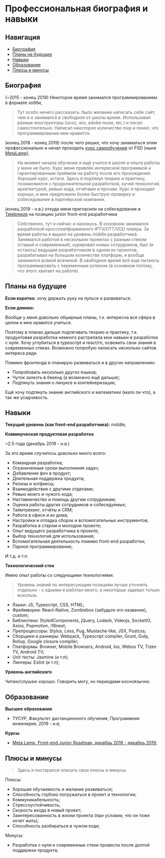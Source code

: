 # Профессиональная биография и навыки

## Навигация

* [Биография](#биография)
* [Планы на будущее](#планы-на-будущее)
* [Навыки](#навыки)
* [Образование](#образование)
* [Плюсы и минусы](#плюсы-и-минусы)

## Биография

(~2015 - конец 2018) Некоторое время занимался программированием в формате хобби,

> Тут особо нечего рассказать: было желание написать себе сайт, чем я и занимался в свободное от школы время.
> Использовал разные конструкторы (ucoz, wix, adobe muse, etc.) и писал самостоятельно. Написал некоторое количество mvp и понял, что программирование мне нравится.

(конец 2018 - конец 2019) после чего решил, что хочу заниматься этим профессионально и начал проходить [курс самообучения](https://coda.io/@metalamp/education/front-end-2) от FSD (ныне [MetaLamp](https://www.metalamp.ru)),

> На момент начала обучения я ещё учился в школе и опыта работы у меня не было.
> Курс меня привлёк интересной программой и гарантированным приёмом на работу после его прохождения.
> Хороший курс, кстати. Здесь я подтянул теорию и практику, познакомился с продолжительной разработкой, кучей технологий, архитектурой, ревью кода, отчётами и прочим.
> Курс я проходил хорошо, и мне предложили более быструю проверку и собеседование в партнёрской компании.

(конец 2019 - н.в.) откуда меня пригласили на собеседование в [Telebreeze](https://telebreeze.com) на позицию junior front-end разработчика

> Собственно, тут я сейчас и нахожусь.
> В основном занимался разработкой кроссплатформенного IPTV/OTT/VOD плеера.
> За время работы я вышел на уровень middle разработчика. Занимался работой в нескольких проектах с разным стеком (старый и современный),
> курировал новых сотрудников, был (и остаюсь) ведущим разработчиком в одном из проектов, разрабатывал на большом количестве платформ, и вообще занимался всякой всячиной.
> В свободное время всё ещё пытаюсь программировать с переменным успехом (в основном потому, что этого хватает на работе).

## Планы на будущее

**Если коротко:** хочу держать руку на пульсе и развиваться.

**Если длинно:**

Вообще у меня довольно обширные планы, т.к. интересна вся сфера в целом и мне нравится учиться.

Поэтому в планах дальше подтягивать теорию и практику, т.к. продуктовая разработка немного растрепала мои навыки в разработке с нуля.
Хочу углубиться в typescript и react/rn, освежить свои знания в современных стеках. Возможно попробую написать несколько сайтов интереса ради.

Помимо фронтенда я планирую развиваться и в других направлениях:

* Попробовать несколько других языков;
* Чуток залезть в бекенд (а возможно ещё дальше);
* Подтянуть знания о линуксе и контейнеризации;

Ещё хочу подтянуть знание английского и математики (мало ли что), а так же усидчивость.

## Навыки

**Текущий уровень (как front-end разработчика):** middle;

**Коммерческая продуктовая разработка**

~2.5 года (декабрь 2019 - н.в.)

За это время случилось довольно много всего:

* Командная разработка;
* Ограниченные сроки выполнения задач;
* Добавление фич в продукт;
* Длительная поддержка продукта;
* Релизы и хотфиксы;
* Взаимодействие с другими отделами;
* Ревью моего и чужого кода;
* Наставничество и помощь другим сотрудникам;
* Оценка работы других сотрудников и собеседуемых;
* Таймтрекинг, отчёты и CRM;
* Работа в офисе и из дома;
* Настройки и отладка сборок и вспомогательных инструментов;
* Разработка в старом и молодом проекте;
* Опыт ведущего разработчика в проекте;
* Выбор технологий для использования;
* Вспомогательная деятельность помимо front-end разработки;
* Парное программирование;

И т.д. и т.п.

**Технологический стек**

Имею опыт работы со следующими технологиями:

> Уровень знаний по интересующим позициям лучше уточнять отдельно - с одними я работал много, а некоторые задевал только вскользь.

* Языки: JS, Typescript, CSS, HTML;
* Фреймворки: React-Native, Zombiebox (забудьте это название), custom;
* Библиотеки: StyledComponents, jQuery, Lodash, Videojs, SocketIO, Axios, Popmotion, i18next;
* Препроцессоры: Stylus, Less, Pug, Mustache-like, JSX, Postcss;
* Сборщики и раннеры: Webpack, Typescript compiler, Grunt, Gulp, Rollup, Google closure compiler;
* Платформы: Browser, Mobile Browsers, Android, Ios, Webos TV, Tizen TV, Android TV;
* Unit тесты: Jasmine (и т.п);
* Линтеры: Eslint (и т.п);

**Уровень английского**

Читаю/слушаю хорошо. Говорить могу, но периодами косноязычно.

## Образование

**Высшее образование**

* ТУСУР, Факультет дистанционного обучения, Программная инженерия, 2019 - н.в;

**Курсы**

* [Meta Lamp, Front-end Junior Roadmap, декабрь 2018 - декабрь 2019](https://coda.io/@metalamp/education/front-end-2);

## Плюсы и минусы

> Здесь я постарался описать свои плюсы и минусы.

Плюсы:

* Хорошая обучаемость и желание развиваться;
* Способность глубоко погружаться в проект и технологии;
* Коммуникабельность;
* Стрессоустойчивость;
* Скорость входа в новый проект;
* Заинтересованность в жизни проекта (при условии, что он тоже хочет жить);
* Способность разбираться в чужом коде;

Минусы:

* Разработка с нуля и современные стеки провисли после долгой поддержки продукта;
